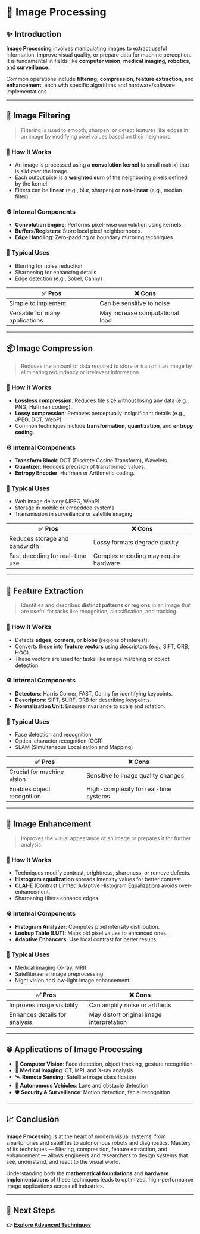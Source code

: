 # 📸 Image Processing

## ✨ Introduction

**Image Processing** involves manipulating images to extract useful information, improve visual quality, or prepare data for machine perception. It is fundamental in fields like **computer vision**, **medical imaging**, **robotics**, and **surveillance**.

Common operations include **filtering**, **compression**, **feature extraction**, and **enhancement**, each with specific algorithms and hardware/software implementations.

---

## 🧹 Image Filtering

> Filtering is used to smooth, sharpen, or detect features like edges in an image by modifying pixel values based on their neighbors.

### 🔧 How It Works

- An image is processed using a **convolution kernel** (a small matrix) that is slid over the image.
- Each output pixel is a **weighted sum** of the neighboring pixels defined by the kernel.
- Filters can be **linear** (e.g., blur, sharpen) or **non-linear** (e.g., median filter).

### ⚙️ Internal Components

- **Convolution Engine**: Performs pixel-wise convolution using kernels.
- **Buffers/Registers**: Store local pixel neighborhoods.
- **Edge Handling**: Zero-padding or boundary mirroring techniques.

### 🧭 Typical Uses

- Blurring for noise reduction
- Sharpening for enhancing details
- Edge detection (e.g., Sobel, Canny)

| ✅ Pros                          | ❌ Cons                                  |
|----------------------------------|------------------------------------------|
| Simple to implement              | Can be sensitive to noise                |
| Versatile for many applications | May increase computational load          |

---

## 📦 Image Compression

> Reduces the amount of data required to store or transmit an image by eliminating redundancy or irrelevant information.

### 🔧 How It Works

- **Lossless compression**: Reduces file size without losing any data (e.g., PNG, Huffman coding).
- **Lossy compression**: Removes perceptually insignificant details (e.g., JPEG, DCT, WebP).
- Common techniques include **transformation**, **quantization**, and **entropy coding**.

### ⚙️ Internal Components

- **Transform Block**: DCT (Discrete Cosine Transform), Wavelets.
- **Quantizer**: Reduces precision of transformed values.
- **Entropy Encoder**: Huffman or Arithmetic coding.

### 🧭 Typical Uses

- Web image delivery (JPEG, WebP)
- Storage in mobile or embedded systems
- Transmission in surveillance or satellite imaging

| ✅ Pros                          | ❌ Cons                                 |
|----------------------------------|-----------------------------------------|
| Reduces storage and bandwidth    | Lossy formats degrade quality           |
| Fast decoding for real-time use  | Complex encoding may require hardware   |

---

## 🧠 Feature Extraction

> Identifies and describes **distinct patterns or regions** in an image that are useful for tasks like recognition, classification, and tracking.

### 🔧 How It Works

- Detects **edges**, **corners**, or **blobs** (regions of interest).
- Converts these into **feature vectors** using descriptors (e.g., SIFT, ORB, HOG).
- These vectors are used for tasks like image matching or object detection.

### ⚙️ Internal Components

- **Detectors**: Harris Corner, FAST, Canny for identifying keypoints.
- **Descriptors**: SIFT, SURF, ORB for describing keypoints.
- **Normalization Unit**: Ensures invariance to scale and rotation.

### 🧭 Typical Uses

- Face detection and recognition
- Optical character recognition (OCR)
- SLAM (Simultaneous Localization and Mapping)

| ✅ Pros                          | ❌ Cons                                 |
|----------------------------------|-----------------------------------------|
| Crucial for machine vision       | Sensitive to image quality changes      |
| Enables object recognition       | High-complexity for real-time systems   |

---

## 🌟 Image Enhancement

> Improves the visual appearance of an image or prepares it for further analysis.

### 🔧 How It Works

- Techniques modify contrast, brightness, sharpness, or remove defects.
- **Histogram equalization** spreads intensity values for better contrast.
- **CLAHE** (Contrast Limited Adaptive Histogram Equalization) avoids over-enhancement.
- Sharpening filters enhance edges.

### ⚙️ Internal Components

- **Histogram Analyzer**: Computes pixel intensity distribution.
- **Lookup Table (LUT)**: Maps old pixel values to enhanced ones.
- **Adaptive Enhancers**: Use local contrast for better results.

### 🧭 Typical Uses

- Medical imaging (X-ray, MRI)
- Satellite/aerial image preprocessing
- Night vision and low-light image enhancement

| ✅ Pros                            | ❌ Cons                                  |
|------------------------------------|------------------------------------------|
| Improves image visibility          | Can amplify noise or artifacts           |
| Enhances details for analysis      | May distort original image interpretation|

---

## 🌐 Applications of Image Processing

- 🧠 **Computer Vision**: Face detection, object tracking, gesture recognition  
- 🏥 **Medical Imaging**: CT, MRI, and X-ray analysis  
- 🛰 **Remote Sensing**: Satellite image classification  
- 🚗 **Autonomous Vehicles**: Lane and obstacle detection  
- 🛡️ **Security & Surveillance**: Motion detection, facial recognition  

---

## 📈 Conclusion

**Image Processing** is at the heart of modern visual systems, from smartphones and satellites to autonomous robots and diagnostics. Mastery of its techniques — filtering, compression, feature extraction, and enhancement — allows engineers and researchers to design systems that see, understand, and react to the visual world.

Understanding both the **mathematical foundations** and **hardware implementations** of these techniques leads to optimized, high-performance image applications across all industries.

---

## 🔹 Next Steps

**👉 [Explore Advanced Techniques](../AdvancedTechniques)**  

